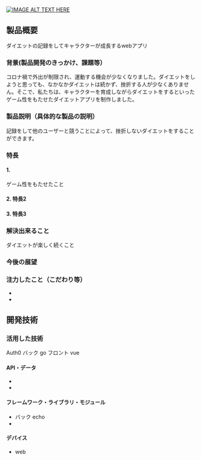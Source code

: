 # 

[![IMAGE ALT TEXT HERE](https://jphacks.com/wp-content/uploads/2022/08/JPHACKS2022_ogp.jpg)](https://www.youtube.com/watch?v=LUPQFB4QyVo)

## 製品概要
ダイエットの記録をしてキャラクターが成長するwebアプリ
### 背景(製品開発のきっかけ、課題等）
コロナ禍で外出が制限され、運動する機会が少なくなりました。ダイエットをしようと思っても、なかなかダイエットは続かず、挫折する人が少なくありません。そこで、私たちは、キャラクターを育成しながらダイエットをするといったゲーム性をもたせたダイエットアプリを制作しました。
### 製品説明（具体的な製品の説明）
記録をして他のユーザーと競うことによって、挫折しないダイエットをすることができます。
### 特長
#### 1. 
ゲーム性をもたせたこと
#### 2. 特長2
#### 3. 特長3

### 解決出来ること
ダイエットが楽しく続くこと
### 今後の展望
### 注力したこと（こだわり等）
* 
* 

## 開発技術
### 活用した技術
Auth0
バック
go
フロント
vue
#### API・データ
* 
* 

#### フレームワーク・ライブラリ・モジュール
* バック
echo
* 

#### デバイス
* web

